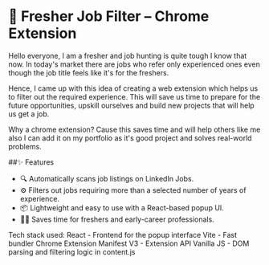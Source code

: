 # 🧩 Fresher Job Filter – Chrome Extension
Hello everyone, I am a fresher and job hunting is quite tough I know that now. In today's market there are jobs who refer only experienced ones even though the job title feels like it's for the freshers.

Hence, I came up with this idea of creating a web extension which helps us to filter out the required experience. This will save us time to prepare for the future opportunities, upskill ourselves and build new projects that will help us get a job. 

Why a chrome extension? Cause this saves time and will help others like me also I can add it on my portfolio as it's good project and solves real-world problems.

##✨ Features

- 🔍 Automatically scans job listings on LinkedIn Jobs.
- ⚙️ Filters out jobs requiring more than a selected number of years of experience.
- 📦 Lightweight and easy to use with a React-based popup UI.
- 👩‍💻 Saves time for freshers and early-career professionals.


Tech stack used:
React - Frontend for the popup interface
Vite - Fast bundler
Chrome Extension Manifest V3 - Extension API
Vanilla JS - DOM parsing and filtering logic in content.js